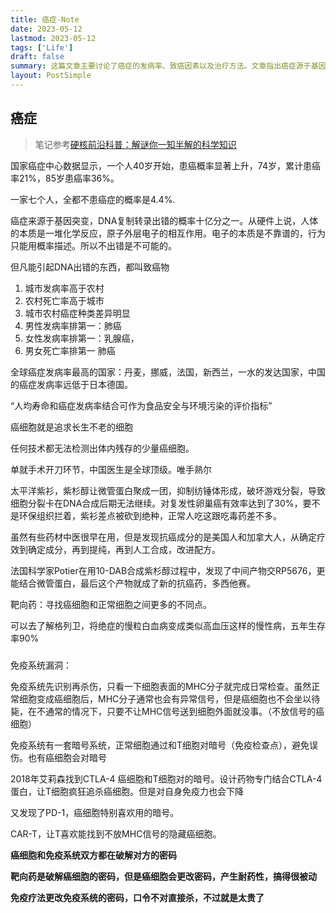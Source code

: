 ```yaml
---
title: 癌症-Note
date: 2023-05-12
lastmod: 2023-05-12
tags: ['Life']
draft: false
summary: 这篇文章主要讨论了癌症的发病率、致癌因素以及治疗方法。文章指出癌症源于基因突变，发病率随年龄增长而上升，并介绍了几种主要的抗癌方法，包括手术、化疗药物和免疫疗法。文章还强调了癌细胞与免疫系统之间的"密码战"，以及靶向药物和免疫疗法在这场战斗中的作用。
layout: PostSimple
---
```


## 癌症

> 笔记参考[硬核前沿科普：解谜你一知半解的科学知识](https://www.zhihu.com/xen/market/remix/paid_column/1424066769724485633)

国家癌症中心数据显示，一个人40岁开始，患癌概率显著上升，74岁，累计患癌率21%，85岁患癌率36%。

一家七个人，全都不患癌症的概率是4.4%.

癌症来源于基因突变，DNA复制转录出错的概率十亿分之一。从硬件上说，人体的本质是一堆化学反应，原子外层电子的相互作用。电子的本质是不靠谱的，行为只能用概率描述。所以不出错是不可能的。

但凡能引起DNA出错的东西，都叫致癌物

1. 城市发病率高于农村
2. 农村死亡率高于城市
3. 城市农村癌症种类差异明显
4. 男性发病率排第一：肺癌
5. 女性发病率排第一：乳腺癌，
6. 男女死亡率排第一 肺癌

全球癌症发病率最高的国家：丹麦，挪威，法国，新西兰，一水的发达国家，中国的癌症发病率远低于日本德国。

“人均寿命和癌症发病率结合可作为食品安全与环境污染的评价指标”

癌细胞就是追求长生不老的细胞

任何技术都无法检测出体内残存的少量癌细胞。

单就手术开刀环节，中国医生是全球顶级。唯手熟尔

太平洋紫衫，紫杉醇让微管蛋白聚成一团，抑制纺锤体形成，破坏游戏分裂，导致细胞分裂卡在DNA合成后期无法继续。对复发性卵巢癌有效率达到了30%，要不是环保组织拦着，紫衫差点被砍到绝种，正常人吃这跟吃毒药差不多。

虽然有些药材中医很早在用，但是发现抗癌成分的是美国人和加拿大人，从确定疗效到确定成分，再到提纯，再到人工合成，改进配方。

法国科学家Potier在用10-DAB合成紫杉醇过程中，发现了中间产物交RP5676，更能结合微管蛋白，最后这个产物就成了新的抗癌药，多西他赛。

靶向药：寻找癌细胞和正常细胞之间更多的不同点。

可以去了解格列卫，将绝症的慢粒白血病变成类似高血压这样的慢性病，五年生存率90%

###

免疫系统漏洞：

免疫系统先识别再杀伤，只看一下细胞表面的MHC分子就完成日常检查。虽然正常细胞变成癌细胞后，MHC分子通常也会有异常信号，但是癌细胞也不会坐以待毙，在不通常的情况下，只要不让MHC信号送到细胞外面就没事。（不放信号的癌细胞）

免疫系统有一套暗号系统，正常细胞通过和T细胞对暗号（免疫检查点），避免误伤。也有癌细胞会对暗号

2018年艾莉森找到CTLA-4 癌细胞和T细胞对的暗号。设计药物专门结合CTLA-4蛋白，让T细胞疯狂追杀癌细胞。但是对自身免疫力也会下降

又发现了PD-1，癌细胞特别喜欢用的暗号。

CAR-T，让T喜欢能找到不放MHC信号的隐藏癌细胞。

**癌细胞和免疫系统双方都在破解对方的密码**

**靶向药是破解癌细胞的密码，但是癌细胞会更改密码，产生耐药性，搞得很被动**

**免疫疗法更改免疫系统的密码，口令不对直接杀，不过就是太贵了**
